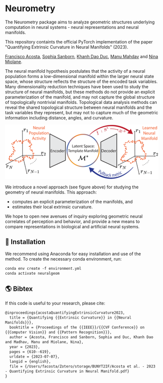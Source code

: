 # Neurometry #

The Neurometry package aims to analyze geometric structures underlying computation in neural systems - neural representations and neural manifolds. 

This repository containts the official PyTorch implementation of the paper "Quantifying Extrinsic Curvature in Neural Manifolds" (2023).

[Francisco Acosta](https://web.physics.ucsb.edu/~facosta/), [Sophia Sanborn](https://www.sophiasanborn.com/), [Khanh Dao Duc](https://kdaoduc.com/), [Manu Mahdav](https://www.manusmad.com/) and [Nina Miolane](https://www.ninamiolane.com/).

The neural manifold hypothesis postulates that the activity of a neural population forms a low-dimensional manifold within the larger neural state space, whose structure reflects the structure of the encoded task variables. Many dimensionality reduction techniques have been used to study the structure of neural manifolds, but these methods do not provide an explicit parameterization of the manifold, and may not capture the global structure of topologically nontrivial manifolds. Topological data analysis methods can reveal the shared topological structure between neural manifolds and the task variables they represent, but may not to capture much of the geometric information including distance, angles, and curvature. 

![Overview of method to extract geometric features from neural activation manifolds. ](/method_overview.png)

We introduce a novel approach (see figure above) for studying the geometry of neural manifolds. This approach:
- computes an explicit parameterization of the manifolds, and
- estimates their local extrinsic curvature.  

We hope to open new avenues of inquiry exploring geometric neural correlates of perception and behavior, and provide a new means to compare representations in biological and artificial neural systems.



## 🏡 Installation ##

We recommend using Anaconda for easy installation and use of the method. To create the necessary conda environment, run:

```
conda env create -f environment.yml
conda activate neuralgeom
```

## 🌎 Bibtex ##

If this code is useful to your research, please cite:

```
@inproceedings{acostaQuantifyingExtrinsicCurvature2023,
  title = {Quantifying {{Extrinsic Curvature}} in {{Neural Manifolds}}},
  booktitle = {Proceedings of the {{IEEE}}/{{CVF Conference}} on {{Computer Vision}} and {{Pattern Recognition}}},
  author = {Acosta, Francisco and Sanborn, Sophia and Duc, Khanh Dao and Madhav, Manu and Miolane, Nina},
  year = {2023},
  pages = {610--619},
  urldate = {2023-07-07},
  langid = {english},
  file = {/Users/facosta/Zotero/storage/BUNYT2IF/Acosta et al. - 2023 - Quantifying Extrinsic Curvature in Neural Manifold.pdf}
}
```

